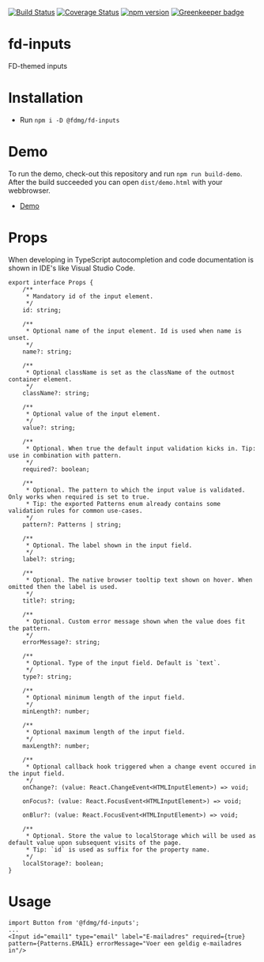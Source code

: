 [![Build Status](https://travis-ci.org/FDMediagroep/fd-ts-react-inputs.svg?branch=master)](https://travis-ci.org/FDMediagroep/fd-ts-react-inputs)
[![Coverage Status](https://coveralls.io/repos/github/FDMediagroep/fd-ts-react-inputs/badge.svg?branch=master)](https://coveralls.io/github/FDMediagroep/fd-ts-react-inputs?branch=master)
[![npm version](https://badge.fury.io/js/%40fdmg%2Ffd-inputs.svg)](https://badge.fury.io/js/%40fdmg%2Ffd-inputs)
[![Greenkeeper badge](https://badges.greenkeeper.io/FDMediagroep/fd-ts-react-inputs.svg)](https://greenkeeper.io/)

# fd-inputs
FD-themed inputs

# Installation
* Run `npm i -D @fdmg/fd-inputs`

# Demo
To run the demo, check-out this repository and run `npm run build-demo`.
After the build succeeded you can open `dist/demo.html` with your webbrowser.
* [Demo](http://static.fd.nl/react/inputs/demo.html)

# Props
When developing in TypeScript autocompletion and code documentation is shown in IDE's like Visual Studio Code.
```
export interface Props {
    /**
     * Mandatory id of the input element.
     */
    id: string;

    /**
     * Optional name of the input element. Id is used when name is unset.
     */
    name?: string;

    /**
     * Optional className is set as the className of the outmost container element.
     */
    className?: string;

    /**
     * Optional value of the input element.
     */
    value?: string;

    /**
     * Optional. When true the default input validation kicks in. Tip: use in combination with pattern.
     */
    required?: boolean;

    /**
     * Optional. The pattern to which the input value is validated. Only works when required is set to true.
     * Tip: the exported Patterns enum already contains some validation rules for common use-cases.
     */
    pattern?: Patterns | string;

    /**
     * Optional. The label shown in the input field.
     */
    label?: string;

    /**
     * Optional. The native browser tooltip text shown on hover. When omitted then the label is used.
     */
    title?: string;

    /**
     * Optional. Custom error message shown when the value does fit the pattern.
     */
    errorMessage?: string;

    /**
     * Optional. Type of the input field. Default is `text`.
     */
    type?: string;

    /**
     * Optional minimum length of the input field.
     */
    minLength?: number;

    /**
     * Optional maximum length of the input field.
     */
    maxLength?: number;

    /**
     * Optional callback hook triggered when a change event occured in the input field.
     */
    onChange?: (value: React.ChangeEvent<HTMLInputElement>) => void;

    onFocus?: (value: React.FocusEvent<HTMLInputElement>) => void;

    onBlur?: (value: React.FocusEvent<HTMLInputElement>) => void;

    /**
     * Optional. Store the value to localStorage which will be used as default value upon subsequent visits of the page.
     * Tip: `id` is used as suffix for the property name.
     */
    localStorage?: boolean;
}
```

# Usage
```
import Button from '@fdmg/fd-inputs';
...
<Input id="email1" type="email" label="E-mailadres" required={true} pattern={Patterns.EMAIL} errorMessage="Voer een geldig e-mailadres in"/>
```
